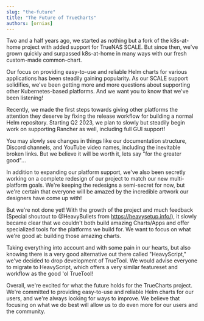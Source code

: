 ```yaml
---
slug: "the-future"
title: "The Future of TrueCharts"
authors: [ornias]
---
```

Two and a half years ago, we started as nothing but a fork of the k8s-at-home project with added support for TrueNAS SCALE. But since then, we've grown quickly and surpassed k8s-at-home in many ways with our fresh custom-made common-chart.

Our focus on providing easy-to-use and reliable Helm charts for various applications has been steadily gaining popularity. As our SCALE support solidifies, we've been getting more and more questions about supporting other Kubernetes-based platforms. And we want you to know that we've been listening!

Recently, we made the first steps towards giving other platforms the attention they deserve by fixing the release workflow for building a normal Helm repository. Starting Q2 2023, we plan to slowly but steadily begin work on supporting Rancher as well, including full GUI support!

You may slowly see changes in things like our documentation structure, Discord channels, and YouTube video names, including the inevitable broken links. But we believe it will be worth it, lets say "for the greater good"...

In addition to expanding our platform support, we've also been secretly working on a complete redesign of our project to match our new multi-platform goals. We're keeping the redesigns a semi-secret for now, but we're certain that everyone will be amazed by the incredible artwork our designers have come up with!


But we're not done yet! With the growth of the project and much feedback (Special shoutout to @HeavyBullets from https://heavysetup.info/), it slowly became clear that we couldn't both build amazing Charts/Apps and offer specialized tools for the platforms we build for. We want to focus on what we're good at: building those amazing charts.

Taking everything into account and with some pain in our hearts, but also knowing there is a very good alternative out there called "HeavyScript," we've decided to drop development of TrueTool. We would advise everyone to migrate to HeavyScript, which offers a very similar featureset and workflow as the good 'ol TrueTool!

Overall, we're excited for what the future holds for the TrueCharts project. We're committed to providing easy-to-use and reliable Helm charts for our users, and we're always looking for ways to improve. We believe that focusing on what we do best will allow us to do even more for our users and the community.
